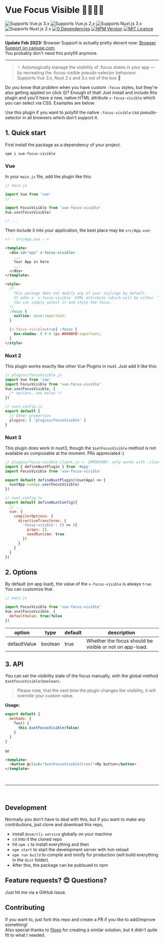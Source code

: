 # Vue Focus Visible 🙌👩‍🦽💪
![Supports Vue.js 3.x](https://img.shields.io/badge/Vue.js-3.x-brightgreen "Supports Vue.js 3.x")
![Supports Vue.js 2.x](https://img.shields.io/badge/Vue.js-2.x-brightgreen "Supports Vue.js 2.x")
![Supports Nuxt.js 3.x](https://img.shields.io/badge/Nuxt.js-3.x-brightgreen "Supports Nuxt.js 3.x")
![Supports Nuxt.js 2.x](https://img.shields.io/badge/Nuxt.js-2.x-brightgreen "Supports Nuxt.js 2.x")
[![0 Dependencies](https://img.shields.io/badge/Zero-Dependencies-brightgreen.svg)](https://www.npmjs.com/package/vue-focus-visible)
[![NPM Version](https://badgen.net/npm/v/vue-focus-visible)](https://www.npmjs.com/package/vue-focus-visible)
[![MIT Licence](https://badgen.net/github/license/madebyfabian/vue-focus-visible)](https://github.com/madebyfabian/vue-focus-visible/blob/master/LICENSE.md)

---

**Update Feb 2023:** Browser Support is actually pretty decent now: [Browser Support on caniuse.com](https://caniuse.com/css-focus-visible).
<br>
You probably don't need this polyfill anymore.

---

> ✨ Automagically manage the visibility of :focus states in your app — by recreating the :focus-visible pseudo-selector behaviour.
> <br>Supports Vue 3.x, Nuxt 2.x and 3.x out of the box 🎉

Do you know that problem when you have custom `:focus` styles, but they're also getting applied on click 😒? Enough of that! Just install and include this plugin and you'll have a new, native HTML attribute `v-focus-visible` which you can select via CSS. Examples are below.

Use this plugin if you want to polyfill the native `:focus-visible` css pseudo-selector in all browsers which don't support it. 


## 1. Quick start
First install the package as a dependency of your project.
```
npm i vue-focus-visible
```

### Vue
In your `main.js` file, add the plugin like this:
```js
// main.js

import Vue from 'vue'
// ...

import FocusVisible from 'vue-focus-visible'
Vue.use(FocusVisible)

// ...
```

Then include it into your application, the best place may be `src/App.vue`:
```html
<!-- src/App.vue -->

<template>
  <div id="app" v-focus-visible>
    ... 
    Your App in here
    ...
  </div>
</template>

<style>
  /*
    This package does not modify any of your stylings by default. 
    It adds a `v-focus-visible` HTML attribute (which will be either `"true"` or `"false"`).
    You can simply select it and style the focus. 
  */
  :focus {
    outline: none!important;
  }

  [v-focus-visible=true] :focus {
    box-shadow: 0 0 0 2px #0498FB!important;
  }
</style>
```

### Nuxt 2
This plugin works exactly like other Vue Plugins in nuxt. Just add it like this:

```js
// plugins/focusVisible.js
import Vue from 'vue'
import FocusVisible from 'vue-focus-visible'
Vue.use(FocusVisible, { 
  /* options, see below */
})
```

```js
// nuxt.config.js
export default {
  // Other properties
  plugins: [ 'plugins/focusVisible' ]
}
```

### Nuxt 3
This plugin does work in nuxt3, though the `$setFocusVisible` method is not available as composable at the moment. PRs appreciated :)
```js
// plugins/focus-visible.client.js <- IMPORTANT: only works with .client in the filename
import { defineNuxtPlugin } from '#app'
import FocusVisible from 'vue-focus-visible'

export default defineNuxtPlugin((nuxtApp) => {
  nuxtApp.vueApp.use(FocusVisible)
})
```

```js
// nuxt.config.ts
export default defineNuxtConfig({
  // ...
  vue: {
    compilerOptions: {
      directiveTransforms: {
        'focus-visible': () => ({
          props: [],
          needRuntime: true
        })
      }
    }
  }
})
```

## 2. Options
By default (on app load), the value of the `v-focus-visible` is always `true`. You can customize that.
```js
// main.js

import FocusVisible from 'vue-focus-visible'
Vue.use(FocusVisible, { 
  defaultValue: true|false
})
```
<table>
  <thead>
    <tr>
      <th>option</th>
      <th>type</th>
      <th>default</th>
      <th>description</th>
    </tr>
  </thead>
  <tbody>
    <tr>
      <td>defaultValue</td>
      <td>boolean</td>
      <td>true</td>
      <td>Whether the focus should be visible or not on app-load.</td>
    </tr>
  </tbody>
</table>



## 3. API
You can set the visibility state of the focus manually, with the global method `$setFocusVisible(boolean)`. 
> Please note, that the next time the plugin changes the visibility, it will override your custom value.

**Usage:**
```js
export default {
  methods: {
    foo() {
      this.$setFocusVisible(false)
    }
  }
}
```
or
```html
<template>
  <button @click="$setFocusVisible(true)">My button</button>
</template>
```


<br>
<hr>
<br>


## Development
Normally you don't have to deal with this, but if you want to make any contributions, just clone and download this repo, 
- install `@vue/cli-service` globally on your machine
- `cd` into it the cloned repo
- hit `npm i` to install everything and then
- `npm start` to start the development server with hot-reload
- `npm run build` to compile and minify for production (will build everything in the `dist` folder).
- After this, the package can be publsued to npm


## Feature requests? 😊 Questions?
Just hit me via a GitHub Issue.


## Contributing
If you want to, just fork this repo and create a PR if you like to add/improve something!
<br>
Also special thanks to [filoxo](https://github.com/filoxo) for creating a similar solution, but it didn't quite fit to what I needed.
